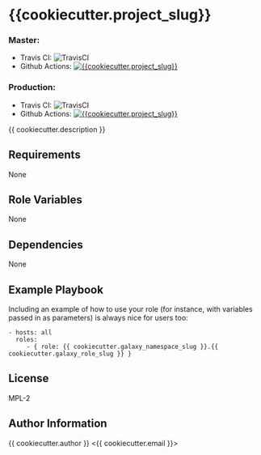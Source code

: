 # {{cookiecutter.project_slug}}

### Master:
- Travis CI: ![TravisCI](https://travis-ci.com/{{cookiecutter.github_handle}}/{{cookiecutter.project_slug}}.svg?branch=master)
- Github Actions: [![{{cookiecutter.project_slug}}](https://github.com/{{cookiecutter.github_handle}}/{{cookiecutter.project_slug}}/actions/workflows/push.yml/badge.svg?branch=master)](https://github.com/{{cookiecutter.github_handle}}/{{cookiecutter.project_slug}}/actions/workflows/push.yml)

### Production:
- Travis CI: ![TravisCI](https://travis-ci.com/{{cookiecutter.github_handle}}/{{cookiecutter.project_slug}}.svg?branch=production)
- Github Actions: [![{{cookiecutter.project_slug}}](https://github.com/{{cookiecutter.github_handle}}/{{cookiecutter.project_slug}}/actions/workflows/push.yml/badge.svg?branch=production)](https://github.com/{{cookiecutter.github_handle}}/{{cookiecutter.project_slug}}/actions/workflows/push.yml)

{{ cookiecutter.description }}

Requirements
------------

None


Role Variables
--------------

None   

Dependencies
------------

None

Example Playbook
----------------

Including an example of how to use your role (for instance, with variables passed in as parameters) is always nice for users too:

    - hosts: all
      roles:
         - { role: {{ cookiecutter.galaxy_namespace_slug }}.{{ cookiecutter.galaxy_role_slug }} }

License
-------

MPL-2

Author Information
------------------

{{ cookiecutter.author }} <{{ cookiecutter.email }}>
